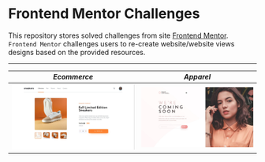 # Frontend Mentor Challenges

This repository stores solved challenges from site [Frontend Mentor](https://www.frontendmentor.io/). `Frontend Mentor` challenges users to re-create website/website views designs based on the provided resources.
___

 *Ecommerce*  |    *Apparel*
:-------------------------:|:-------------------------:
![Screen 1](screenshots/screenshot1.jpg)  |  ![Screen 2](screenshots/screenshot2.jpg)


